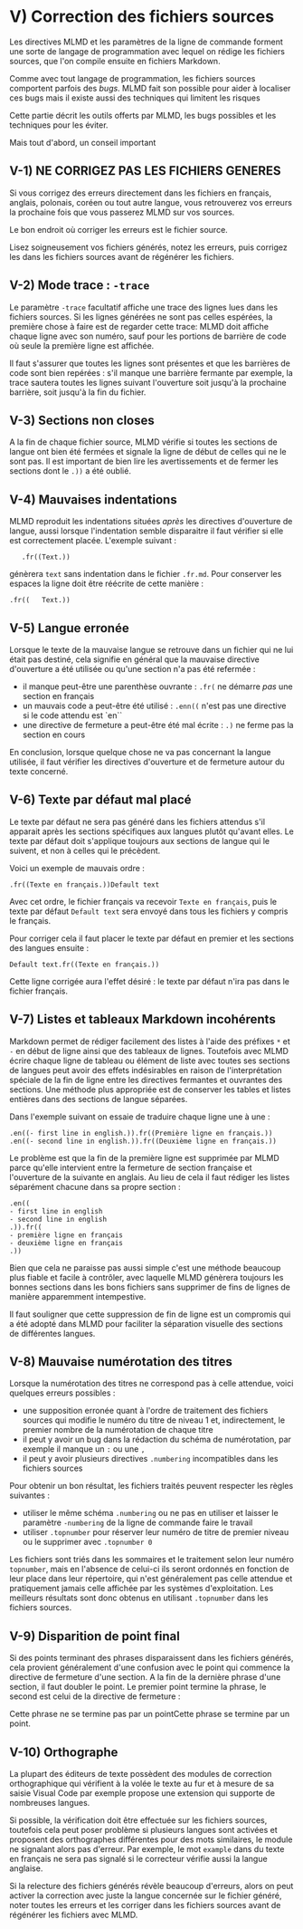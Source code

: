 # V) Correction des fichiers sources<A id="a66"></A>

Les directives MLMD et les paramètres de la ligne de commande forment une sorte
de langage de programmation avec lequel on rédige les fichiers sources, que l'on compile
ensuite en fichiers Markdown.

Comme avec tout langage de programmation, les fichiers sources comportent parfois
des *bugs*. MLMD fait son possible pour aider à localiser ces bugs mais il existe aussi des
techniques qui limitent les risques

Cette partie décrit les outils offerts par MLMD, les bugs possibles et les techniques pour
les éviter.

Mais tout d'abord, un conseil important

## V-1) NE CORRIGEZ PAS LES FICHIERS GENERES<A id="a67"></A>

Si vous corrigez des erreurs directement dans les fichiers en français, anglais, polonais, coréen
ou tout autre langue, vous retrouverez vos erreurs la prochaine fois que vous passerez MLMD sur vos sources.

Le bon endroit où corriger les erreurs est le fichier source.

Lisez soigneusement vos fichiers générés, notez les erreurs, puis corrigez les dans les
fichiers sources avant de régénérer les fichiers.

## V-2) Mode trace : `-trace`<A id="a68"></A>

Le paramètre `-trace` facultatif affiche une trace des lignes lues dans les fichiers sources.
Si les lignes générées ne sont pas celles espérées, la première chose à faire est de regarder cette
trace: MLMD doit affiche chaque ligne avec son numéro, sauf pour les portions de barrière de code
où seule la première ligne est affichée.

Il faut s'assurer que toutes les  lignes sont présentes et que les barrières de code sont
bien repérées : s'il manque une barrière fermante par exemple, la trace sautera toutes les lignes
suivant l'ouverture soit jusqu'à la prochaine barrière, soit jusqu'à la fin du fichier.

## V-3) Sections non closes<A id="a69"></A>

A la fin de  chaque fichier source, MLMD vérifie si toutes les sections de langue ont bien
été fermées et signale la ligne de début de celles qui ne le sont pas. Il est important de bien lire
les avertissements et de fermer les sections dont le `.))` a été oublié.

## V-4) Mauvaises indentations<A id="a70"></A>

MLMD reproduit les indentations situées *après* les directives d'ouverture de langue, aussi lorsque
l'indentation semble disparaitre il faut vérifier si elle est correctement placée. L'exemple suivant :

```code
   .fr((Text.))
```

génèrera `text` sans indentation dans le fichier `.fr.md`. Pour conserver les espaces la ligne doit
être réécrite de cette manière :

```code
.fr((   Text.))
````

## V-5) Langue erronée<A id="a71"></A>

Lorsque le texte de la mauvaise langue se retrouve dans un fichier qui ne lui était pas destiné, 
cela signifie en général que la mauvaise directive d'ouverture a été utilisée ou qu'une section
n'a pas été refermée :

- il manque peut-être une parenthèse ouvrante : `.fr(` ne démarre *pas* une section en français
- un mauvais code a peut-être été utilisé : `.enn((` n'est pas une directive si le code attendu est `en``
- une directive de fermeture a peut-être été mal écrite : `.)` ne ferme pas la section en cours

En conclusion, lorsque quelque chose ne va pas concernant la langue utilisée, il faut
vérifier les directives d'ouverture et de fermeture autour du texte concerné.

## V-6) Texte par défaut mal placé<A id="a72"></A>

Le texte par défaut ne sera pas généré dans les fichiers attendus s'il apparait
après les sections spécifiques aux langues plutôt qu'avant elles. Le texte par défaut doit
s'applique toujours aux sections de langue qui le suivent, et non à celles qui le précèdent.

 Voici un exemple de mauvais ordre :

`.fr((Texte en français.))Default text`

Avec cet ordre, le fichier français va recevoir `Texte en français`, puis le 
texte par défaut `Default text` sera envoyé dans tous les fichiers y compris le français.

Pour corriger cela il faut placer le texte par défaut en premier et les sections des
langues ensuite :

`Default text.fr((Texte en français.))`

Cette ligne corrigée aura l'effet désiré : le texte par défaut n'ira pas dans le fichier français.

## V-7) Listes et tableaux Markdown incohérents<A id="a73"></A>

Markdown permet de rédiger facilement des listes à l'aide des préfixes `*` et `-` en début de
ligne ainsi que des tableaux de lignes. Toutefois avec MLMD écrire chaque ligne de tableau ou élément
de liste avec toutes ses sections de langues peut avoir des effets indésirables en raison de l'interprétation
spéciale de la fin de ligne entre les directives fermantes et ouvrantes des sections. Une méthode plus
appropriée est de conserver les tables et listes entières dans des sections de langue séparées.

Dans l'exemple suivant on essaie de traduire chaque ligne une à une :

```code
.en((- first line in english.)).fr((Première ligne en français.))
.en((- second line in english.)).fr((Deuxième ligne en français.))
```

Le problème est que la fin de la première ligne est supprimée par MLMD parce qu'elle intervient
entre la fermeture de section française et l'ouverture de la suivante en anglais. Au lieu de cela
il faut rédiger les listes séparément chacune dans sa propre section :

```code
.en((
- first line in english
- second line in english
.)).fr((
- première ligne en français
- deuxième ligne en français
.))
````

Bien que cela ne paraisse pas aussi simple c'est une méthode beaucoup plus fiable et facile à contrôler,
avec laquelle MLMD génèrera toujours les bonnes sections dans les bons fichiers sans supprimer de fins de
lignes de manière apparemment intempestive.

Il faut souligner que cette suppression de fin de ligne est un compromis qui a été adopté dans
MLMD pour faciliter la séparation visuelle des sections de différentes langues.

## V-8) Mauvaise numérotation des titres<A id="a74"></A>

Lorsque la numérotation des titres ne correspond pas à celle attendue, voici quelques erreurs
possibles :

- une supposition erronée quant à l'ordre de traitement des fichiers sources qui modifie le numéro
  du titre de niveau 1 et, indirectement, le premier nombre de la numérotation de chaque titre
- il peut y avoir un bug dans la rédaction du schéma de numérotation, par exemple il manque un `:` ou une `,`
- il peut y avoir plusieurs directives `.numbering` incompatibles dans les fichiers sources

Pour obtenir un bon résultat, les fichiers traités peuvent respecter les règles suivantes :

- utiliser le même schéma `.numbering` ou ne pas en utiliser et laisser le paramètre `-numbering` de la ligne 
de commande faire le travail
- utiliser `.topnumber` pour réserver leur numéro de titre de premier niveau ou le supprimer avec `.topnumber 0`

Les fichiers sont triés dans les sommaires et le traitement selon leur numéro `topnumber`, mais
en l'absence de celui-ci ils seront ordonnés en fonction de leur place dans leur répertoire, qui n'est
généralement pas celle attendue et pratiquement jamais celle affichée par les systèmes d'exploitation.
Les meilleurs résultats sont donc obtenus en utilisant `.topnumber` dans les fichiers sources.

## V-9) Disparition de point final<A id="a75"></A>

Si des points terminant des phrases disparaissent dans les fichiers générés, cela provient 
généralement d'une confusion avec le point qui commence la directive de fermeture d'une section. A la fin
de la dernière phrase d'une section, il faut doubler le point. Le premier point termine la phrase,
le second est celui de la directive de fermeture :

Cette phrase ne se termine pas par un pointCette phrase se termine par un point.

## V-10) Orthographe<A id="a76"></A>

La plupart des éditeurs de texte possèdent des modules de correction orthographique
qui vérifient à la volée le texte au fur et à mesure de sa saisie Visual Code par exemple
propose une extension qui supporte de nombreuses langues.

Si possible, la vérification doit être effectuée sur les fichiers sources, toutefois cela peut
poser problème si plusieurs langues sont activées et proposent des orthographes différentes pour des
mots similaires, le module ne signalant alors pas d'erreur. Par exemple, le mot `example` dans
du texte en français ne sera pas signalé si le correcteur vérifie aussi la langue anglaise.

Si la relecture des fichiers générés révèle beaucoup d'erreurs, alors on peut activer la correction
avec juste la langue concernée sur le fichier généré, noter toutes les erreurs et les corriger dans
les fichiers sources avant de régénérer les fichiers avec MLMD.
